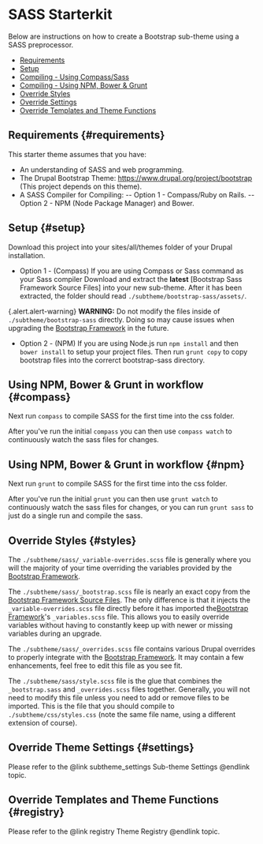 <!-- @file Instructions for subtheming using the Sass Starterkit. -->
<!-- @defgroup subtheme_sass -->
<!-- @ingroup subtheme -->

# SASS Starterkit

Below are instructions on how to create a Bootstrap sub-theme using a SASS
preprocessor.

- [Requirements](#requirements)
- [Setup](#setup)
- [Compiling - Using Compass/Sass](#compass)
- [Compiling - Using NPM, Bower & Grunt](#npm)
- [Override Styles](#styles)
- [Override Settings](#settings)
- [Override Templates and Theme Functions](#registry)

## Requirements {#requirements}
This starter theme assumes that you have:
- An understanding of SASS and web programming.
- The Drupal Bootstrap Theme: https://www.drupal.org/project/bootstrap (This project depends on this theme).
- A SASS Compiler for Compiling:
-- Option 1 - Compass/Ruby on Rails. 
-- Option 2 - NPM (Node Package Manager) and Bower.  


## Setup {#setup}
Download this project into your sites/all/themes folder of your Drupal installation.

- Option 1 - (Compass) If you are using Compass or Sass command as your Sass compiler Download and extract the **latest** [Bootstrap Sass Framework Source Files] into your new sub-theme. After it has been extracted, the folder should read `./subtheme/bootstrap-sass/assets/`.

{.alert.alert-warning} **WARNING:** Do not modify the files inside of
`./subtheme/bootstrap-sass` directly. Doing so may cause issues when upgrading the
[Bootstrap Framework] in the future.

- Option 2 - (NPM) If you are using Node.js run `npm install` and then `bower install` to setup your project files. Then run `grunt copy` to copy bootstrap files into the correrct bootstrap-sass directory.

## Using NPM, Bower & Grunt in workflow {#compass}

Next run `compass` to compile SASS for the first time into the css folder.

After you've run the initial `compass` you can then use `compass watch` to continuously watch
the sass files for changes.

## Using NPM, Bower & Grunt in workflow {#npm}

Next run `grunt` to compile SASS for the first time into the css folder.

After you've run the initial `grunt` you can then use `grunt watch` to continuously watch
the sass files for changes, or you can run `grunt sass` to just do a single run and
compile the sass.

## Override Styles {#styles}
The `./subtheme/sass/_variable-overrides.scss` file is generally where you will
the majority of your time overriding the variables provided by the [Bootstrap
Framework].

The `./subtheme/sass/_bootstrap.scss` file is nearly an exact copy from the
[Bootstrap Framework Source Files]. The only difference is that it injects the
`_variable-overrides.scss` file directly before it has imported the[Bootstrap
Framework]'s `_variables.scss` file. This allows you to easily override variables
without having to constantly keep up with newer or missing variables during an
upgrade.

The `./subtheme/sass/_overrides.scss` file contains various Drupal overrides to
properly integrate with the [Bootstrap Framework]. It may contain a few
enhancements, feel free to edit this file as you see fit.

The `./subtheme/sass/style.scss` file is the glue that combines the
`_bootstrap.sass` and `_overrides.scss` files together. Generally, you will not
need to modify this file unless you need to add or remove files to be imported.
This is the file that you should compile to `./subtheme/css/styles.css` (note
the same file name, using a different extension of course).

## Override Theme Settings {#settings}
Please refer to the @link subtheme_settings Sub-theme Settings @endlink topic.

## Override Templates and Theme Functions {#registry}
Please refer to the @link registry Theme Registry @endlink topic.

[Bootstrap Framework]: http://getbootstrap.com
[Bootstrap Framework Source Files]: https://github.com/twbs/bootstrap/releases
[SASS]: http://sass-lang.com/
